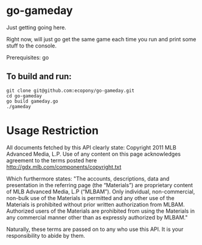 go-gameday
==========

Just getting going here.

Right now, will just go get the same game each time you run and print some stuff to the console.

Prerequisites: go

To build and run:
---------

    git clone git@github.com:ecopony/go-gameday.git
    cd go-gameday
    go build gameday.go
    ./gameday


Usage Restriction
=================

All documents fetched by this API clearly state: Copyright 2011 MLB Advanced Media, L.P. Use of any content on this page
acknowledges agreement to the terms posted here http://gdx.mlb.com/components/copyright.txt

Which furthermore states: "The accounts, descriptions, data and presentation in the referring page (the “Materials”) are
proprietary content of MLB Advanced Media, L.P (“MLBAM”). Only individual, non-commercial, non-bulk use of the Materials
is permitted and any other use of the Materials is prohibited without prior written authorization from MLBAM. Authorized
users of the Materials are prohibited from using the Materials in any commercial manner other than as
expressly authorized by MLBAM."

Naturally, these terms are passed on to any who use this API. It is your responsibility to abide by them.